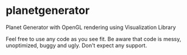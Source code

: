 # planetgenerator
Planet Generator with OpenGL rendering using Visualization Library

Feel free to use any code as you see fit. Be aware that code is messy, unoptimized, buggy and ugly. Don't expect any support.